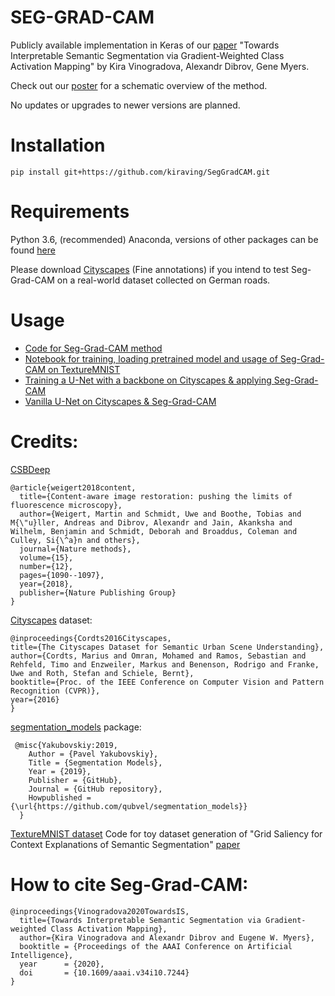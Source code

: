 # SEG-GRAD-CAM
Publicly available implementation in Keras of our [paper](https://ojs.aaai.org/index.php/AAAI/article/view/7244) "Towards Interpretable Semantic Segmentation via Gradient-Weighted Class Activation Mapping" by Kira Vinogradova, Alexandr Dibrov, Gene Myers.

Check out our [poster](./poster_Vinogradova_AAAI_Feb2020.pdf) for a schematic overview of the method.

No updates or upgrades to newer versions are planned.  

# Installation
``pip install git+https://github.com/kiraving/SegGradCAM.git``

# Requirements
Python 3.6, (recommended) Anaconda, versions of other packages can be found [here](./code/get_versions.ipynb)

Please download [Cityscapes](https://www.cityscapes-dataset.com/) (Fine annotations) if you intend to test Seg-Grad-CAM on a real-world dataset collected on German roads.

# Usage
* [Code for Seg-Grad-CAM method](./seggradcam/seggradcam.py#L118)
* [Notebook for training, loading pretrained model and usage of Seg-Grad-CAM on TextureMNIST](./code/textureMNIST-notebooks/demo.ipynb)
* [Training a U-Net with a backbone on Cityscapes & applying Seg-Grad-CAM](./code/cityscapes-notebooks/city_demo_backbone.ipynb) 
* [Vanilla U-Net on Cityscapes & Seg-Grad-CAM](./code/cityscapes-notebooks/city_demo_vanilla.ipynb)

# Credits:
[CSBDeep](https://github.com/csbdeep/csbdeep)

    @article{weigert2018content,
      title={Content-aware image restoration: pushing the limits of fluorescence microscopy},
      author={Weigert, Martin and Schmidt, Uwe and Boothe, Tobias and M{\"u}ller, Andreas and Dibrov, Alexandr and Jain, Akanksha and Wilhelm, Benjamin and Schmidt, Deborah and Broaddus, Coleman and Culley, Si{\^a}n and others},
      journal={Nature methods},
      volume={15},
      number={12},
      pages={1090--1097},
      year={2018},
      publisher={Nature Publishing Group}
    }

[Cityscapes](https://www.cityscapes-dataset.com/) dataset:

    @inproceedings{Cordts2016Cityscapes,
    title={The Cityscapes Dataset for Semantic Urban Scene Understanding},
    author={Cordts, Marius and Omran, Mohamed and Ramos, Sebastian and Rehfeld, Timo and Enzweiler, Markus and Benenson, Rodrigo and Franke, Uwe and Roth, Stefan and Schiele, Bernt},
    booktitle={Proc. of the IEEE Conference on Computer Vision and Pattern Recognition (CVPR)},
    year={2016}
    }

[segmentation_models](https://github.com/qubvel/segmentation_models) package:

     @misc{Yakubovskiy:2019,
        Author = {Pavel Yakubovskiy},
        Title = {Segmentation Models},
        Year = {2019},
        Publisher = {GitHub},
        Journal = {GitHub repository},
        Howpublished = {\url{https://github.com/qubvel/segmentation_models}}
      }

[TextureMNIST dataset](https://github.com/boschresearch/GridSaliency-ToyDatasetGen)
Code for toy dataset generation of "Grid Saliency for Context Explanations of Semantic Segmentation" [paper](https://arxiv.org/abs/1907.13054)

# How to cite Seg-Grad-CAM:

    @inproceedings{Vinogradova2020TowardsIS,
      title={Towards Interpretable Semantic Segmentation via Gradient-weighted Class Activation Mapping},
      author={Kira Vinogradova and Alexandr Dibrov and Eugene W. Myers},
      booktitle = {Proceedings of the AAAI Conference on Artificial Intelligence},
      year      = {2020},
      doi       = {10.1609/aaai.v34i10.7244}
    }
